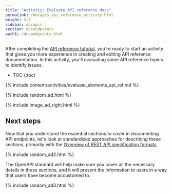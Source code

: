 ```yaml
---
title: "Activity: Evaluate API reference docs"
permalink: /docapis_api_reference_activity.html
weight: 3.9
sidebar: docapis
section: docendpoints
path1: /docendpoints.html
---
```


After completing the [API reference tutorial](docapis_api_reference_tutorial_overview.html), you're ready to start an activity that gives you more experience in creating and editing API reference documentation. In this activity, you'll evaluating some API reference topics to identify issues.

* TOC
{:toc}

{% include content/activities/evaluate_elements_api_ref.md %}

{% include random_ad.html %}

{% include image_ad_right.html %}

## Next steps

Now that you understand the essential sections to cover in documenting API endpoints, let's look at standardized approaches for describing these sections, primarily with the [Overview of REST API specification formats](pubapis_rest_specification_formats.html).

{% include random_ad2.html %}

The OpenAPI standard will help make sure you cover all the necessary details in these sections, and it will present the information to users in a way that users have become accustomed to.

{% include random_ad3.html %}
